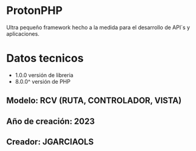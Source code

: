 # ProtonPHP
Ultra pequeño framework hecho a la medida para el desarrollo de API´s y aplicaciones.

# Datos tecnicos
* 1.0.0 versión de libreria
* 8.0.0^ versión de PHP

##  Modelo: RCV (RUTA, CONTROLADOR, VISTA)

## Año de creación: 2023

## Creador: JGARCIAOLS
